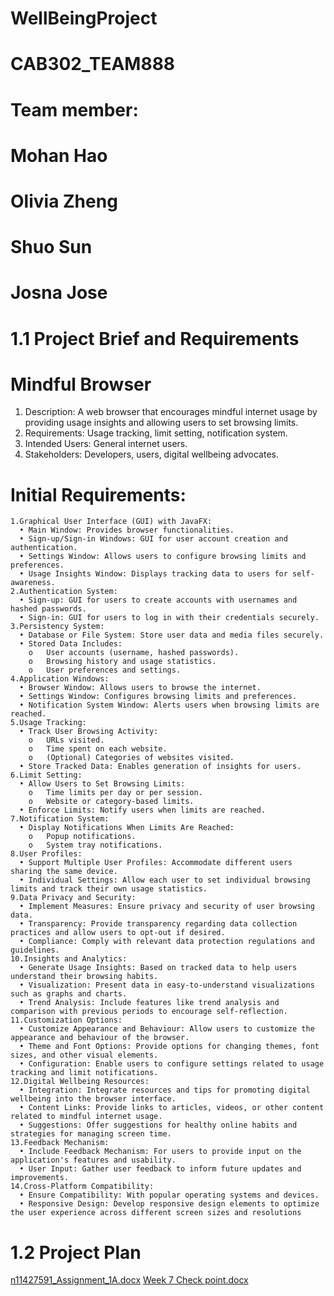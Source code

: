 # WellBeingProject

# CAB302_TEAM888

# Team member:
# Mohan Hao
# Olivia Zheng
# Shuo Sun
# Josna Jose

# 1.1 Project Brief and Requirements

#  Mindful Browser
1. Description: A web browser that encourages mindful internet usage by providing usage insights and allowing users to set browsing limits.
2. Requirements: Usage tracking, limit setting, notification system.
3. Intended Users: General internet users.
4. Stakeholders: Developers, users, digital wellbeing advocates.

# Initial Requirements:
```
1.Graphical User Interface (GUI) with JavaFX:
  •	Main Window: Provides browser functionalities.
  •	Sign-up/Sign-in Windows: GUI for user account creation and authentication.
  •	Settings Window: Allows users to configure browsing limits and preferences.
  •	Usage Insights Window: Displays tracking data to users for self-awareness.
2.Authentication System:
  •	Sign-up: GUI for users to create accounts with usernames and hashed passwords.
  •	Sign-in: GUI for users to log in with their credentials securely.
3.Persistency System:
  •	Database or File System: Store user data and media files securely.
  •	Stored Data Includes:
    o	User accounts (username, hashed passwords).
    o	Browsing history and usage statistics.
    o	User preferences and settings.
4.Application Windows:
  •	Browser Window: Allows users to browse the internet.
  •	Settings Window: Configures browsing limits and preferences.
  •	Notification System Window: Alerts users when browsing limits are reached.
5.Usage Tracking:
  •	Track User Browsing Activity:
    o	URLs visited.
    o	Time spent on each website.
    o	(Optional) Categories of websites visited.
  •	Store Tracked Data: Enables generation of insights for users.
6.Limit Setting:
  •	Allow Users to Set Browsing Limits:
    o	Time limits per day or per session.
    o	Website or category-based limits.
  •	Enforce Limits: Notify users when limits are reached.
7.Notification System:
  •	Display Notifications When Limits Are Reached:
    o	Popup notifications.
    o	System tray notifications.
8.User Profiles:
  •	Support Multiple User Profiles: Accommodate different users sharing the same device.
  •	Individual Settings: Allow each user to set individual browsing limits and track their own usage statistics.
9.Data Privacy and Security:
  •	Implement Measures: Ensure privacy and security of user browsing data.
  •	Transparency: Provide transparency regarding data collection practices and allow users to opt-out if desired.
  •	Compliance: Comply with relevant data protection regulations and guidelines.
10.Insights and Analytics:
  •	Generate Usage Insights: Based on tracked data to help users understand their browsing habits.
  •	Visualization: Present data in easy-to-understand visualizations such as graphs and charts.
  •	Trend Analysis: Include features like trend analysis and comparison with previous periods to encourage self-reflection.
11.Customization Options:
  •	Customize Appearance and Behaviour: Allow users to customize the appearance and behaviour of the browser.
  •	Theme and Font Options: Provide options for changing themes, font sizes, and other visual elements.
  •	Configuration: Enable users to configure settings related to usage tracking and limit notifications.
12.Digital Wellbeing Resources:
  •	Integration: Integrate resources and tips for promoting digital wellbeing into the browser interface.
  •	Content Links: Provide links to articles, videos, or other content related to mindful internet usage.
  •	Suggestions: Offer suggestions for healthy online habits and strategies for managing screen time.
13.Feedback Mechanism:
  •	Include Feedback Mechanism: For users to provide input on the application's features and usability.
  •	User Input: Gather user feedback to inform future updates and improvements.
14.Cross-Platform Compatibility:
  •	Ensure Compatibility: With popular operating systems and devices.
  •	Responsive Design: Develop responsive design elements to optimize the user experience across different screen sizes and resolutions
``` 
# 1.2 Project Plan
[n11427591_Assignment_1A.docx](CAB302_TEAM888-master%2Fsrc%2Fmain%2Fresources%2Fcom%2Fcab302%2Fwellbeing%2FDocument%2Fn11427591_Assignment_1A.docx)
[Week 7 Check point.docx](CAB302_TEAM888-master%2Fsrc%2Fmain%2Fresources%2Fcom%2Fcab302%2Fwellbeing%2FDocument%2FWeek%207%20Check%20point.docx)

```
